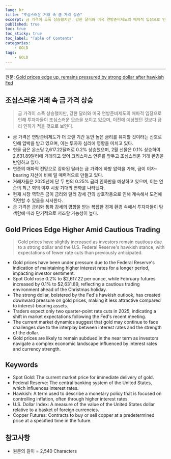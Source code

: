 ```yaml
---
lang: kr
title: "조심스러운 거래 속 금 가격 상승"
excerpt: 금 가격이 소폭 상승했지만, 강한 달러와 미국 연방준비제도의 매파적 입장으로 인해 투자자들이 조심스러운 모습을 보이고 있으며, 이전에 예상했던 것보다 금리 인하가 적을 것으로 보인다.
published: true
toc: true
toc_sticky: true
toc_label: "Table of Contents"
categories:
    - GOLD
tags:
    - GOLD
---
```


---

  원문: [Gold prices edge up, remains pressured by strong dollar after hawkish Fed](https://www.investing.com/news/commodities-news/gold-prices-edge-up-remains-pressured-by-strong-dollar-after-hawkish-fed-3787822)

## 조심스러운 거래 속 금 가격 상승

> 금 가격이 소폭 상승했지만, 강한 달러와 미국 연방준비제도의 매파적 입장으로 인해 투자자들이 조심스러운 모습을 보이고 있으며, 이전에 예상했던 것보다 금리 인하가 적을 것으로 보인다.


- 금 가격은 연방준비제도가 더 오랜 기간 동안 높은 금리를 유지할 것이라는 신호로 인해 압박을 받고 있으며, 이는 투자자 심리에 영향을 미치고 있다.
- 현물 금은 온스당 2,617.22달러로 0.2% 상승했으며, 2월 선물은 0.1% 상승하여 2,631.89달러에 거래되고 있어 크리스마스 연휴를 앞두고 조심스러운 거래 환경을 반영하고 있다.
- 연준의 매파적 전망으로 강화된 달러는 금 가격에 하방 압력을 가해, 금이 이자-bearing 자산에 비해 덜 매력적으로 만들고 있다.
- 거래자들은 2025년에 단 두 번의 0.25% 금리 인하만을 예상하고 있으며, 이는 연준의 최근 회의 이후 시장 기대의 변화를 나타낸다.
- 현재 시장 역학은 금이 금리와 달러 강세 간의 상호작용으로 인해 계속해서 도전에 직면할 수 있음을 시사한다.
- 금 가격은 금리와 통화 강세의 영향을 받는 복잡한 경제 환경 속에서 투자자들이 탐색함에 따라 단기적으로 저조할 가능성이 높다.

## Gold Prices Edge Higher Amid Cautious Trading

> Gold prices have slightly increased as investors remain cautious due to a strong dollar and the U.S. Federal Reserve's hawkish stance, with expectations of fewer rate cuts than previously anticipated.


- Gold prices have been under pressure due to the Federal Reserve's indication of maintaining higher interest rates for a longer period, impacting investor sentiment.
- Spot Gold rose 0.2% to $2,617.22 per ounce, while February futures increased by 0.1% to $2,631.89, reflecting a cautious trading environment ahead of the Christmas holiday.
- The strong dollar, bolstered by the Fed's hawkish outlook, has created downward pressure on gold prices, making it less attractive compared to interest-bearing assets.
- Traders expect only two quarter-point rate cuts in 2025, indicating a shift in market expectations following the Fed's recent meeting.
- The current market dynamics suggest that gold may continue to face challenges due to the interplay between interest rates and the strength of the dollar.
- Gold prices are likely to remain subdued in the near term as investors navigate a complex economic landscape influenced by interest rates and currency strength.

## Keywords

- Spot Gold: The current market price for immediate delivery of gold.
- Federal Reserve: The central banking system of the United States, which influences interest rates.
- Hawkish: A term used to describe a monetary policy that is focused on controlling inflation, often through higher interest rates.
- U.S. Dollar Index: A measure of the value of the United States dollar relative to a basket of foreign currencies.
- Copper Futures: Contracts to buy or sell copper at a predetermined price at a specified time in the future.

## 참고사항

- 원문의 길이 = 2,540 Characters

